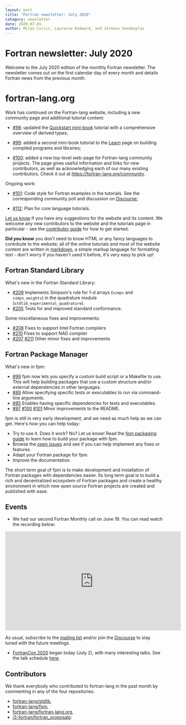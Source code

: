 ```yaml
---
layout: post
title: "Fortran newsletter: July 2020"
category: newsletter
date: 2020-07-01
author: Milan Curcic, Laurence Kedward, and Jérémie Vandenplas
---
```

# Fortran newsletter: July 2020

Welcome to the July 2020 edition of the monthly Fortran newsletter.
The newsletter comes out on the first calendar day of every month
and details Fortran news from the previous month.

<ul id="page-nav"></ul>

# fortran-lang.org

Work has continued on the Fortran-lang website, including a new community page and additional tutorial content:

* [#98](https://github.com/fortran-lang/fortran-lang.org/pull/98): updated the [Quickstart mini-book](https://fortran-lang.org/learn/quickstart/derived_types) tutorial with a comprehensive overview of derived types;

* [#99](https://github.com/fortran-lang/fortran-lang.org/pull/99): added a second mini-book tutorial to the [Learn](https://fortran-lang.org/learn) page on building compiled programs and libraries;

* [#100](https://github.com/fortran-lang/fortran-lang.org/pull/100): added a new top-level web-page for Fortran-lang community projects.
The page gives useful information and links for new contributors, as well as acknowledging each of our many existing contributors.
Check it out at <https://fortran-lang.org/community>.

Ongoing work:

* [#101](https://github.com/fortran-lang/fortran-lang.org/issues/101): Code style for Fortran examples in the tutorials.
See the corresponding community poll and discussion on [Discourse](https://fortran-lang.discourse.group/t/should-tutorials-on-fortran-lang-org-follow-a-consistent-style-for-code-listings/134);

* [#112](https://github.com/fortran-lang/fortran-lang.org/issues/112): Plan for core language tutorials.

[Let us know](https://github.com/fortran-lang/fortran-lang.org/issues) if you have any suggestions for the website and its content.
We welcome any new contributors to the website and the tutorials page in particular - see the [contributor guide](https://github.com/fortran-lang/fortran-lang.org/blob/HEAD/CONTRIBUTING.md) for how to get started.

__Did you know__ you don't need to know HTML or any fancy languages to contribute to the website;
all of the online tutorials and most of the website content are written in [markdown](https://github.com/adam-p/markdown-here/wiki/Markdown-Cheatsheet), a simple markup language for formatting text - don't worry if you haven't used it before, it's very easy to pick up!


## Fortran Standard Library

What's new in the Fortran Standard Library:

* [#209](https://github.com/fortran-lang/stdlib/pull/209)
Implements Simpson's rule for 1-d arrays (`simps` and `simps_weights`) in the
quadrature module (`stdlib_experimental_quadrature`).
* [#205](https://github.com/fortran-lang/stdlib/pull/205)
Tests for and improved standard conformance.

Some miscellaneous fixes and improvements:

* [#208](https://github.com/fortran-lang/stdlib/pull/208)
Fixes to support Intel Fortran compilers
* [#210](https://github.com/fortran-lang/stdlib/pull/210)
Fixes to support NAG compiler
* [#207](https://github.com/fortran-lang/stdlib/pull/207)
[#211](https://github.com/fortran-lang/stdlib/pull/211)
Other minor fixes and improvements

## Fortran Package Manager

What's new in fpm:

* [#99](https://github.com/fortran-lang/fpm/pull/99)
fpm now lets you specify a custom build script or a Makefile to use.
This will help building packages that use a custom structure and/or external
dependencies in other languages.
* [#89](https://github.com/fortran-lang/fpm/pull/89)
Allow specifying specific tests or executables to run via command-line arguments.
* [#85](https://github.com/fortran-lang/fpm/pull/85)
Enables having specific dependencies for tests and executables.
* [#97](https://github.com/fortran-lang/fpm/pull/97)
[#100](https://github.com/fortran-lang/fpm/pull/100)
[#101](https://github.com/fortran-lang/fpm/pull/101)
Minor improvements to the README.

fpm is still in very early development, and we need as much help as we can get.
Here's how you can help today:

* Try to use it. Does it work? No? Let us know! Read the [fpm packaging guide](https://github.com/fortran-lang/fpm/blob/HEAD/PACKAGING.md) to learn how to build your package with fpm.
* Browse the [open issues](https://github.com/fortran-lang/fpm/issues) and see if you can help implement any fixes or features.
* Adapt your Fortran package for fpm.
* Improve the documentation.

The short term goal of fpm is to make development and installation of Fortran packages with dependencies easier.
Its long term goal is to build a rich and decentralized ecosystem of Fortran packages and create a healthy
environment in which new open source Fortran projects are created and published with ease.

## Events

* We had our second Fortran Monthly call on June 19.
You can read watch the recording below:

<iframe width="560" height="315" src="https://www.youtube-nocookie.com/embed/i-gRNGRzugc" frameborder="0" allow="accelerometer; autoplay; encrypted-media; gyroscope; picture-in-picture" allowfullscreen></iframe>

As usual, subscribe to the [mailing list](https://groups.io/g/fortran-lang) and/or
join the [Discourse](https://fortran-lang.discourse.group) to stay tuned with the future meetings.

* [FortranCon 2020](https://tcevents.chem.uzh.ch/event/12) began today (July 2),
with many interesting talks.
See the talk schedule [here](https://tcevents.chem.uzh.ch/event/12/timetable/#20200702.detailed).

## Contributors

We thank everybody who contributed to fortran-lang in the past month by
commenting in any of the four repositories:

* [fortran-lang/stdlib](https://github.com/fortran-lang/stdlib),
* [fortran-lang/fpm](https://github.com/fortran-lang/fpm),
* [fortran-lang/fortran-lang.org](https://github.com/fortran-lang/fortran-lang.org),
* [j3-fortran/fortran_proposals](https://github.com/j3-fortran/fortran_proposals):



<div id="gh-contributors" data-startdate="June 01 2020" data-enddate="June 30 2020" height="500px"></div>

